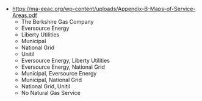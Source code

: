 - https://ma-eeac.org/wp-content/uploads/Appendix-B-Maps-of-Service-Areas.pdf
	- The Berkshire Gas Company
	- Eversource Energy
	- Liberty Utilities
	- Municipal
	- National Grid
	- Unitil
	- Eversource Energy, Liberty Utilities
	- Eversource Energy, National Grid
	- Municipal, Eversource Energy
	- Municipal, National Grid
	- National Grid, Unitil
	- No Natural Gas Service